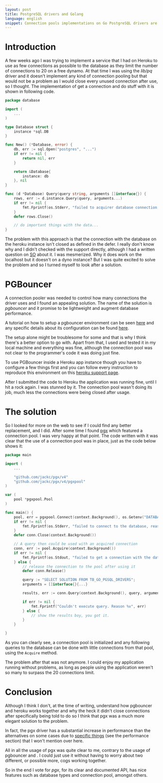 ```yaml
---
layout: post
title: PostgreSQL drivers and Golang
language: english
snippet: Connection pools implementations on Go PostgreSQL drivers are scarse, in this post I will talk about lib/pg, pgbouncer and pgx
---
```


# Introduction

A few weeks ago I was trying to implement a service that I had on Heroku to use
as few connections as possible to the database as they limit the number of
connections to 20 on a free dynamo. At that time I was using the _lib/pq_ driver
and it  doesn't implement any kind of connection pooling but that would not be a
problem as I would close every unused connection after use, so I thought. The
implementation of get a connection and do stuff with it is shown in following
code.

``` go
package database

import (
    ...
)

type Database struct {
	instance *sql.DB
}

func New() (*Database, error) {
	db, err := sql.Open("postgres", "...")
	if err != nil {
		return nil, err
	}

	return &Database{
		instance: db
	}, nil
}

func (d *Database) Query(query string, arguments []interface{}) {
    rows, err := d.instance.Query(query, arguments...)
    if err != nil {
    	fmt.Fprintf(os.Stderr, "failed to acquirer database connection, reason %v", err)
    }
    defer rows.Close()

    // do important things with the data...
}
```

The problem with this approach is that the connection with the database on the
heroku instance isn't closed as defined in the defer. I really don't know why
and I didn't checked with the support directly, although I had a written
question on [SO](https://stackoverflow.com/questions/60196656/closing-database-connections-on-heroku)
about it. I was mesmerized. Why it does work on the localhost but it doesn't on
a dyno  instance? But I was quite   excited to solve the problem and so I turned
myself to look after a solution.

# PGBouncer

A connection pooler was needed to control how many connections the driver uses
and I found an appealing solution. The name of the solution is *pgbouncer* and
it promise to be lightweight and augment database performance.

A tutorial on how to setup a pgbouncer environment can be seen
[here](https://www.pgbouncer.org/install.html) and any specific details about
its configuration can be found [here](https://www.pgbouncer.org/config.html).

The setup alone might be troublesome for some and that is why I think there's
a better option to go with. Apart from that, I used and tested it in my local
machine and everything was fine, although the connection pool was not clear
to the programmer's code it was doing just fine.

To use PGBouncer inside a Heroku app instance though you have to configure a
few things first and you can follow every instruction to reproduce this
environment on this [heroku support page](https://devcenter.heroku.com/articles/on-dyno-postgres-connection-pooling).

After I submitted the code to Heroku the application was running fine, until
I hit a rock again. I was stunned by it. The connection pool wasn't doing its
job, much less the connections were being closed after usage.

# The solution

So I looked for more on the web to see if I could find any better replacement,
and I did. After some time I found [pgx](https://github.com/jackc/pgx/) which
featured a connection pool. I was very happy at that point. The code written
with it was clear that the use of a connection pool was in place, just as the
code below shows it:

``` go
package main

import (
    ...

    "github.com/jackc/pgx/v4"
    "github.com/jackc/pgx/v4/pgxpool"
)

var (
    pool *pgxpool.Pool
)

func main() {
    pool, err = pgxpool.Connect(context.Background(), os.Getenv("DATABASE_URL"))
    if err != nil {
        fmt.Fprintf(os.Stderr, "failed to connect to the database, reason %v", err)
    }
    defer conn.Close(context.Background())

    // A query then could be used with an acquired connection
    conn, err := pool.Acquire(context.Background())
    if err != nil {
        fmt.Fprintf(os.Stdout, "failed to get a connection with the database, reason %v", err)
    } else {
        // release the connection to the pool after using it
        defer conn.Release()

        query := "SELECT SOLUTION FROM TB_GO_PGSQL_DRIVERS";
        arguments = []interface{}{...}

        results, err := conn.Query(context.Background(), query, arguments...)

        if err != nil {
            fmt.Fprintf("Couldn't execute query. Reason %v", err)
        } else {
            // show the results boy, you got it.
        }
    }

}
```
As you can clearly see, a connection pool is initialized and any following
queries to the database can be done with little connections from that pool,
using the `Acquire` method.

The problem after that was not anymore. I could enjoy my application running
without problems, as long as people using the application weren't so many
to surpass the 20 connections limit.

# Conclusion

Although I think I don't, at the time of writing, understand how pgbouncer and
heroku works together and why the heck it didn't close connections after
specifically being told to do so I think that pgx was a much more elegant
solution to the problem.

In fact, the pgx driver has a substantial increase in performance than the
alternatives on some cases due to [specific things](https://github.com/jackc/pgx/blob/master/README.md)
(see the performance section) that I won't mention over here.

All in all the usage of pgx was quite clear to me, contrary to the usage of
pgbouncer and <insert any other pgsql driver here>. I could just use it without
having to worry about two different, or possible more, cogs working together.

So in the end I vote for *pgx*, for its clear and documented API, has nice
features such as database types and connection pool, amongst others.
